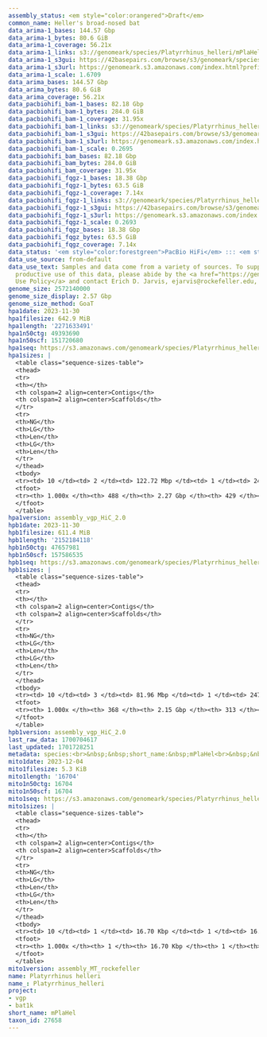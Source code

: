 ```yaml
---
assembly_status: <em style="color:orangered">Draft</em>
common_name: Heller's broad-nosed bat
data_arima-1_bases: 144.57 Gbp
data_arima-1_bytes: 80.6 GiB
data_arima-1_coverage: 56.21x
data_arima-1_links: s3://genomeark/species/Platyrrhinus_helleri/mPlaHel1/genomic_data/arima/<br>
data_arima-1_s3gui: https://42basepairs.com/browse/s3/genomeark/species/Platyrrhinus_helleri/mPlaHel1/genomic_data/arima/
data_arima-1_s3url: https://genomeark.s3.amazonaws.com/index.html?prefix=species/Platyrrhinus_helleri/mPlaHel1/genomic_data/arima/
data_arima-1_scale: 1.6709
data_arima_bases: 144.57 Gbp
data_arima_bytes: 80.6 GiB
data_arima_coverage: 56.21x
data_pacbiohifi_bam-1_bases: 82.18 Gbp
data_pacbiohifi_bam-1_bytes: 284.0 GiB
data_pacbiohifi_bam-1_coverage: 31.95x
data_pacbiohifi_bam-1_links: s3://genomeark/species/Platyrrhinus_helleri/mPlaHel1/genomic_data/pacbio_hifi/<br>
data_pacbiohifi_bam-1_s3gui: https://42basepairs.com/browse/s3/genomeark/species/Platyrrhinus_helleri/mPlaHel1/genomic_data/pacbio_hifi/
data_pacbiohifi_bam-1_s3url: https://genomeark.s3.amazonaws.com/index.html?prefix=species/Platyrrhinus_helleri/mPlaHel1/genomic_data/pacbio_hifi/
data_pacbiohifi_bam-1_scale: 0.2695
data_pacbiohifi_bam_bases: 82.18 Gbp
data_pacbiohifi_bam_bytes: 284.0 GiB
data_pacbiohifi_bam_coverage: 31.95x
data_pacbiohifi_fqgz-1_bases: 18.38 Gbp
data_pacbiohifi_fqgz-1_bytes: 63.5 GiB
data_pacbiohifi_fqgz-1_coverage: 7.14x
data_pacbiohifi_fqgz-1_links: s3://genomeark/species/Platyrrhinus_helleri/mPlaHel1/genomic_data/pacbio_hifi/<br>
data_pacbiohifi_fqgz-1_s3gui: https://42basepairs.com/browse/s3/genomeark/species/Platyrrhinus_helleri/mPlaHel1/genomic_data/pacbio_hifi/
data_pacbiohifi_fqgz-1_s3url: https://genomeark.s3.amazonaws.com/index.html?prefix=species/Platyrrhinus_helleri/mPlaHel1/genomic_data/pacbio_hifi/
data_pacbiohifi_fqgz-1_scale: 0.2693
data_pacbiohifi_fqgz_bases: 18.38 Gbp
data_pacbiohifi_fqgz_bytes: 63.5 GiB
data_pacbiohifi_fqgz_coverage: 7.14x
data_status: '<em style="color:forestgreen">PacBio HiFi</em> ::: <em style="color:forestgreen">Arima</em>'
data_use_source: from-default
data_use_text: Samples and data come from a variety of sources. To support fair and
  productive use of this data, please abide by the <a href="https://genome10k.soe.ucsc.edu/data-use-policies/">Data
  Use Policy</a> and contact Erich D. Jarvis, ejarvis@rockefeller.edu, with any questions.
genome_size: 2572140000
genome_size_display: 2.57 Gbp
genome_size_method: GoaT
hpa1date: 2023-11-30
hpa1filesize: 642.9 MiB
hpa1length: '2271633491'
hpa1n50ctg: 49393690
hpa1n50scf: 151720680
hpa1seq: https://s3.amazonaws.com/genomeark/species/Platyrrhinus_helleri/mPlaHel1/assembly_vgp_HiC_2.0/mPlaHel1.HiC.hap1.20231130.fasta.gz
hpa1sizes: |
  <table class="sequence-sizes-table">
  <thead>
  <tr>
  <th></th>
  <th colspan=2 align=center>Contigs</th>
  <th colspan=2 align=center>Scaffolds</th>
  </tr>
  <tr>
  <th>NG</th>
  <th>LG</th>
  <th>Len</th>
  <th>LG</th>
  <th>Len</th>
  </tr>
  </thead>
  <tbody>
  <tr><td> 10 </td><td> 2 </td><td> 122.72 Mbp </td><td> 1 </td><td> 245.53 Mbp </td></tr><tr><td> 20 </td><td> 4 </td><td> 83.81 Mbp </td><td> 2 </td><td> 214.00 Mbp </td></tr><tr><td> 30 </td><td> 7 </td><td> 65.04 Mbp </td><td> 4 </td><td> 179.29 Mbp </td></tr><tr><td> 40 </td><td> 11 </td><td> 55.88 Mbp </td><td> 5 </td><td> 171.41 Mbp </td></tr><tr style="background-color:#cccccc;"><td> 50 </td><td> 16 </td><td style="background-color:#88ff88;"> 49.39 Mbp </td><td> 6 </td><td style="background-color:#88ff88;"> 151.72 Mbp </td></tr><tr><td> 60 </td><td> 21 </td><td> 33.33 Mbp </td><td> 8 </td><td> 142.18 Mbp </td></tr><tr><td> 70 </td><td> 29 </td><td> 25.77 Mbp </td><td> 10 </td><td> 128.24 Mbp </td></tr><tr><td> 80 </td><td> 39 </td><td> 19.20 Mbp </td><td> 11 </td><td> 118.47 Mbp </td></tr><tr><td> 90 </td><td> 53 </td><td> 10.91 Mbp </td><td> 14 </td><td> 60.87 Mbp </td></tr><tr><td> 100 </td><td> 488 </td><td> 16.90 Kbp </td><td> 429 </td><td> 16.90 Kbp </td></tr></tbody>
  <tfoot>
  <tr><th> 1.000x </th><th> 488 </th><th> 2.27 Gbp </th><th> 429 </th><th> 2.27 Gbp </th></tr>
  </tfoot>
  </table>
hpa1version: assembly_vgp_HiC_2.0
hpb1date: 2023-11-30
hpb1filesize: 611.4 MiB
hpb1length: '2152184118'
hpb1n50ctg: 47657981
hpb1n50scf: 157586535
hpb1seq: https://s3.amazonaws.com/genomeark/species/Platyrrhinus_helleri/mPlaHel1/assembly_vgp_HiC_2.0/mPlaHel1.HiC.hap2.20231130.fasta.gz
hpb1sizes: |
  <table class="sequence-sizes-table">
  <thead>
  <tr>
  <th></th>
  <th colspan=2 align=center>Contigs</th>
  <th colspan=2 align=center>Scaffolds</th>
  </tr>
  <tr>
  <th>NG</th>
  <th>LG</th>
  <th>Len</th>
  <th>LG</th>
  <th>Len</th>
  </tr>
  </thead>
  <tbody>
  <tr><td> 10 </td><td> 3 </td><td> 81.96 Mbp </td><td> 1 </td><td> 247.08 Mbp </td></tr><tr><td> 20 </td><td> 6 </td><td> 73.52 Mbp </td><td> 2 </td><td> 214.89 Mbp </td></tr><tr><td> 30 </td><td> 9 </td><td> 63.67 Mbp </td><td> 3 </td><td> 193.26 Mbp </td></tr><tr><td> 40 </td><td> 12 </td><td> 58.30 Mbp </td><td> 5 </td><td> 172.83 Mbp </td></tr><tr style="background-color:#cccccc;"><td> 50 </td><td> 16 </td><td style="background-color:#88ff88;"> 47.66 Mbp </td><td> 6 </td><td style="background-color:#88ff88;"> 157.59 Mbp </td></tr><tr><td> 60 </td><td> 21 </td><td> 42.57 Mbp </td><td> 7 </td><td> 150.20 Mbp </td></tr><tr><td> 70 </td><td> 27 </td><td> 30.93 Mbp </td><td> 9 </td><td> 130.81 Mbp </td></tr><tr><td> 80 </td><td> 37 </td><td> 18.37 Mbp </td><td> 11 </td><td> 108.39 Mbp </td></tr><tr><td> 90 </td><td> 50 </td><td> 13.49 Mbp </td><td> 13 </td><td> 61.95 Mbp </td></tr><tr><td> 100 </td><td> 368 </td><td> 16.44 Kbp </td><td> 313 </td><td> 16.44 Kbp </td></tr></tbody>
  <tfoot>
  <tr><th> 1.000x </th><th> 368 </th><th> 2.15 Gbp </th><th> 313 </th><th> 2.15 Gbp </th></tr>
  </tfoot>
  </table>
hpb1version: assembly_vgp_HiC_2.0
last_raw_data: 1700704617
last_updated: 1701728251
metadata: species:<br>&nbsp;&nbsp;short_name:&nbsp;mPlaHel<br>&nbsp;&nbsp;name:&nbsp;Platyrrhinus&nbsp;helleri<br>&nbsp;&nbsp;taxon_id:&nbsp;27658<br>&nbsp;&nbsp;common_name:&nbsp;Heller's&nbsp;broad-nosed&nbsp;bat<br>&nbsp;&nbsp;order:<br>&nbsp;&nbsp;&nbsp;&nbsp;name:&nbsp;Chiroptera<br>&nbsp;&nbsp;family:<br>&nbsp;&nbsp;&nbsp;&nbsp;name:&nbsp;Phyllostomidae<br>&nbsp;&nbsp;individuals:<br>&nbsp;&nbsp;-&nbsp;mPlaHel1<br>&nbsp;&nbsp;genome_size:&nbsp;2572140000<br>&nbsp;&nbsp;genome_size_method:&nbsp;GoaT<br>&nbsp;&nbsp;project:&nbsp;[&nbsp;vgp&nbsp;,&nbsp;bat1k&nbsp;]<br>
mito1date: 2023-12-04
mito1filesize: 5.3 KiB
mito1length: '16704'
mito1n50ctg: 16704
mito1n50scf: 16704
mito1seq: https://s3.amazonaws.com/genomeark/species/Platyrrhinus_helleri/mPlaHel1/assembly_MT_rockefeller/mPlaHel1.MT.20231204.fasta.gz
mito1sizes: |
  <table class="sequence-sizes-table">
  <thead>
  <tr>
  <th></th>
  <th colspan=2 align=center>Contigs</th>
  <th colspan=2 align=center>Scaffolds</th>
  </tr>
  <tr>
  <th>NG</th>
  <th>LG</th>
  <th>Len</th>
  <th>LG</th>
  <th>Len</th>
  </tr>
  </thead>
  <tbody>
  <tr><td> 10 </td><td> 1 </td><td> 16.70 Kbp </td><td> 1 </td><td> 16.70 Kbp </td></tr><tr><td> 20 </td><td> 1 </td><td> 16.70 Kbp </td><td> 1 </td><td> 16.70 Kbp </td></tr><tr><td> 30 </td><td> 1 </td><td> 16.70 Kbp </td><td> 1 </td><td> 16.70 Kbp </td></tr><tr><td> 40 </td><td> 1 </td><td> 16.70 Kbp </td><td> 1 </td><td> 16.70 Kbp </td></tr><tr style="background-color:#cccccc;"><td> 50 </td><td> 1 </td><td style="background-color:#ff8888;"> 16.70 Kbp </td><td> 1 </td><td style="background-color:#ff8888;"> 16.70 Kbp </td></tr><tr><td> 60 </td><td> 1 </td><td> 16.70 Kbp </td><td> 1 </td><td> 16.70 Kbp </td></tr><tr><td> 70 </td><td> 1 </td><td> 16.70 Kbp </td><td> 1 </td><td> 16.70 Kbp </td></tr><tr><td> 80 </td><td> 1 </td><td> 16.70 Kbp </td><td> 1 </td><td> 16.70 Kbp </td></tr><tr><td> 90 </td><td> 1 </td><td> 16.70 Kbp </td><td> 1 </td><td> 16.70 Kbp </td></tr><tr><td> 100 </td><td> 1 </td><td> 16.70 Kbp </td><td> 1 </td><td> 16.70 Kbp </td></tr></tbody>
  <tfoot>
  <tr><th> 1.000x </th><th> 1 </th><th> 16.70 Kbp </th><th> 1 </th><th> 16.70 Kbp </th></tr>
  </tfoot>
  </table>
mito1version: assembly_MT_rockefeller
name: Platyrrhinus helleri
name_: Platyrrhinus_helleri
project:
- vgp
- bat1k
short_name: mPlaHel
taxon_id: 27658
---
```

